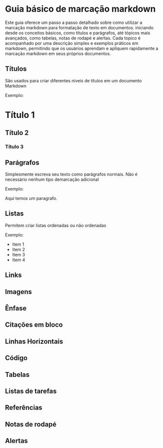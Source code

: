 # Guia básico de marcação markdown
Este guia oferece um passo a passo detalhado sobre como utilizar a marcação markdown para formatação de texto em documentos. iniciando desde os conceitos básicos, como títulos e parágrafos, até tópicos mais avançados, como tabelas, notas de rodapé e alertas. Cada topico é acompanhado por uma descrição simples e exemplos práticos em markdown, permitindo que os usuários aprendam e apliquem rapidamente a marcação markdown em seus próprios documentos.

## Títulos
São usados para criar diferentes níveis de títulos em um documento Markdown

Exemplo:

# Título 1
## Título 2
### Título 3

## Parágrafos
Simplesmente escreva seu texto como parágrafos normais. Não é necessário nenhum tipo demarcação adicional

Exemplo:

Aqui temos um paragrafo.

## Listas 
Permitem criar listas ordenadas ou não ordenadas

Exemplo:
* Item 1
* Item 2
* Item 3
* Item 4

## Links
## Imagens
## Ênfase
## Citações em bloco
## Linhas Horizontais
## Código
## Tabelas
## Listas de tarefas
## Referências
## Notas de rodapé
## Alertas

